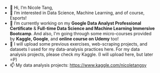 - 👋 Hi, I’m Nicole Tang,
- 👀 I’m interested in Data Science, Machine Learning, and of course, Esports!
- 🌱 I’m currently working on my **Google Data Analyst Professional Certificate** & **Full-time Data Science and Machine Learning Immersive Bootcamp**. And also, I'm going through some micro-courses provided by **Kaggle, Google**, and **online course on Udemy** too!
- 🌻 I will upload some previous exercises, web-scraping projects, and datasets I used for my data-analysis practices here. For my data analysis projects, please check my Kaggle. (I will upload here, but later =P)
- 📫 My data analysis projects: https://www.kaggle.com/nicoletangsy

<!---
coletangsy/coletangsy is a ✨ special ✨ repository because its `README.md` (this file) appears on your GitHub profile.
You can click the Preview link to take a look at your changes.
--->
